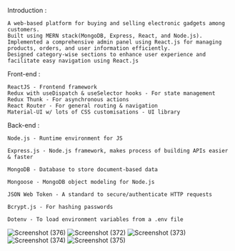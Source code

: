 Introduction : 

    A web-based platform for buying and selling electronic gadgets among customers.
    Built using MERN stack(MongoDB, Express, React, and Node.js).  
    Implemented a comprehensive admin panel using React.js for managing products, orders, and user information efficiently.
    Designed category-wise sections to enhance user experience and facilitate easy navigation using React.js
    
Front-end : 

    ReactJS - Frontend framework
    Redux with useDispatch & useSelector hooks - For state management
    Redux Thunk - For asynchronous actions
    React Router - For general routing & navigation
    Material-UI w/ lots of CSS customisations - UI library
Back-end :

    Node.js - Runtime environment for JS
    
    Express.js - Node.js framework, makes process of building APIs easier & faster
    
    MongoDB - Database to store document-based data
    
    Mongoose - MongoDB object modeling for Node.js
    
    JSON Web Token - A standard to secure/authenticate HTTP requests
    
    Bcrypt.js - For hashing passwords
    
    Dotenv - To load environment variables from a .env file
![Screenshot (376)](https://github.com/user-attachments/assets/c9dce39d-2f88-471c-aa84-b8db09354540)
![Screenshot (372)](https://github.com/user-attachments/assets/f9574ec8-991b-4c54-8dea-1def71204c82)
![Screenshot (373)](https://github.com/user-attachments/assets/f28f9751-4243-4bb0-a3f5-351b67de6351)
![Screenshot (374)](https://github.com/user-attachments/assets/31f0269a-d42a-4efe-bba0-2c3ef2339717)
![Screenshot (375)](https://github.com/user-attachments/assets/d2ad103b-9e8a-441a-af0a-76e1b0baef83)
